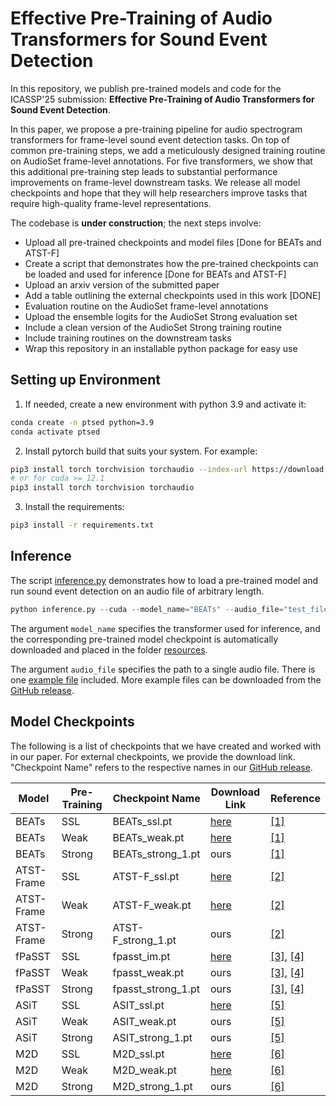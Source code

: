 # Effective Pre-Training of Audio Transformers for Sound Event Detection

In this repository, we publish pre-trained models and code for the ICASSP'25 submission: **Effective Pre-Training of Audio Transformers for Sound Event Detection**.

In this paper, we propose a pre-training pipeline for audio spectrogram transformers for frame-level sound event detection tasks. On top of common pre-training steps, we add a meticulously designed training routine on AudioSet frame-level annotations. For five transformers, we show that this additional pre-training step leads to substantial performance improvements on frame-level downstream tasks. We release all model checkpoints and hope that they will help researchers improve tasks that require high-quality frame-level representations. 

The codebase is **under construction**; the next steps involve:
* Upload all pre-trained checkpoints and model files [Done for BEATs and ATST-F]
* Create a script that demonstrates how the pre-trained checkpoints can be loaded and used for inference [Done for BEATs and ATST-F]
* Upload an arxiv version of the submitted paper
* Add a table outlining the external checkpoints used in this work [DONE]
* Evaluation routine on the AudioSet frame-level annotations
* Upload the ensemble logits for the AudioSet Strong evaluation set
* Include a clean version of the AudioSet Strong training routine
* Include training routines on the downstream tasks
* Wrap this repository in an installable python package for easy use

## Setting up Environment

1. If needed, create a new environment with python 3.9 and activate it:

```bash
conda create -n ptsed python=3.9
conda activate ptsed
 ```

2. Install pytorch build that suits your system. For example:

```bash
pip3 install torch torchvision torchaudio --index-url https://download.pytorch.org/whl/cu118
# or for cuda >= 12.1
pip3 install torch torchvision torchaudio 
```

3. Install the requirements:

 ```bash
pip3 install -r requirements.txt
 ```

## Inference

The script [inference.py](inference.py) demonstrates how to load a pre-trained model and run sound event detection on an audio file
of arbitrary length.

 ```python
python inference.py --cuda --model_name="BEATs" --audio_file="test_files/752547__iscence__milan_metro_coming_in_station.wav"
 ```

The argument ```model_name``` specifies the transformer used for inference, and the corresponding pre-trained model checkpoint
is automatically downloaded and placed in the folder [resources](resources).

The argument ```audio_file``` specifies the path to a single audio file. There is one [example file](test_files/752547__iscence__milan_metro_coming_in_station.wav) included. 
More example files can be downloaded from the [GitHub release](https://github.com/fschmid56/PretrainedSED/releases/tag/v0.0.1).

## Model Checkpoints

The following is a list of checkpoints that we have created and worked with in our paper. For external checkpoints, we provide the download link. "Checkpoint Name" refers to the respective names in our [GitHub release](https://github.com/fschmid56/PretrainedSED/releases/tag/v0.0.1).

| Model      | Pre-Training | Checkpoint Name    | Download Link                                                                                                             | Reference                                                                        |
|------------|--------------|--------------------|---------------------------------------------------------------------------------------------------------------------------|----------------------------------------------------------------------------------|
| BEATs      | SSL          | BEATs_ssl.pt       | [here](https://1drv.ms/u/s!AqeByhGUtINrgcpxJUNDxg4eU0r-vA?e=qezPJ5)                                                       | [[1]](https://arxiv.org/pdf/2212.09058)                                          |
| BEATs      | Weak         | BEATs_weak.pt      | [here](https://1drv.ms/u/s!AqeByhGUtINrgcpke6_lRSZEKD5j2Q?e=A3FpOf)                                                       | [[1]](https://arxiv.org/pdf/2212.09058)                                          |
| BEATs      | Strong       | BEATs_strong_1.pt  | ours                                                                                                                      | [[1]](https://arxiv.org/pdf/2212.09058)                                          |
| ATST-Frame | SSL          | ATST-F_ssl.pt      | [here](https://drive.google.com/file/d/1bGJSZWlAIIJ6GL5Id5dW0PTB72DL-QDQ/view?usp=sharing)                                | [[2]](https://arxiv.org/pdf/2306.04186)                                          |
| ATST-Frame | Weak         | ATST-F_weak.pt     | [here](https://drive.google.com/file/d/1_xb0_n3UNbUG_pH1vLHTviLfsaSfCzxz/view?usp=drive_link)                             | [[2]](https://arxiv.org/pdf/2306.04186)                                          |
| ATST-Frame | Strong       | ATST-F_strong_1.pt | ours                                                                                                                      | [[2]](https://arxiv.org/pdf/2306.04186)                                          |
| fPaSST     | SSL          | fpasst_im.pt       | [here](https://dl.fbaipublicfiles.com/deit/deit_base_distilled_patch16_384-d0272ac0.pth)                                  | [[3]](https://arxiv.org/pdf/2110.05069), [[4]](https://arxiv.org/pdf/2407.12997) |
| fPaSST     | Weak         | fpasst_weak.pt     | ours                                                                                                                      | [[3]](https://arxiv.org/pdf/2110.05069), [[4]](https://arxiv.org/pdf/2407.12997) |
| fPaSST     | Strong       | fpasst_strong_1.pt | ours                                                                                                                      | [[3]](https://arxiv.org/pdf/2110.05069), [[4]](https://arxiv.org/pdf/2407.12997) |
| ASiT       | SSL          | ASIT_ssl.pt        | [here](https://drive.google.com/file/d/11eaOU40jonpYZ3u_XI-XUSSWclv8qeR7/view?usp=drive_link)                             | [[5]](https://arxiv.org/pdf/2211.13189)                                          |
| ASiT       | Weak         | ASIT_weak.pt       | ours                                                                                                                      | [[5]](https://arxiv.org/pdf/2211.13189)                                          |
| ASiT       | Strong       | ASIT_strong_1.pt   | ours                                                                                                                      | [[5]](https://arxiv.org/pdf/2211.13189)                                          |
| M2D        | SSL          | M2D_ssl.pt         | [here](https://github.com/nttcslab/m2d/releases/download/v0.3.0/m2d_clap_vit_base-80x1001p16x16-240128_AS-FT_enconly.zip) | [[6]](https://arxiv.org/pdf/2406.02032)                                          |
| M2D        | Weak         | M2D_weak.pt        | [here](https://github.com/nttcslab/m2d/releases/download/v0.3.0/m2d_clap_vit_base-80x1001p16x16-240128_AS-FT_enconly.zip) | [[6]](https://arxiv.org/pdf/2406.02032)                                          |
| M2D        | Strong       | M2D_strong_1.pt    | ours                                                                                                                      | [[6]](https://arxiv.org/pdf/2406.02032)                                          |